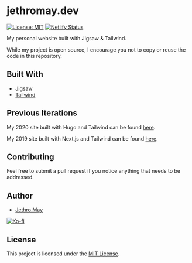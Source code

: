 # jethromay.dev

[![License: MIT](https://img.shields.io/badge/License-MIT-green.svg)](https://opensource.org/licenses/MIT) [![Netlify Status](https://api.netlify.com/api/v1/badges/767fd780-1a8a-4545-ab27-4f611acadd7b/deploy-status)](https://app.netlify.com/sites/naughty-visvesvaraya-5e60f3/deploys)

My personal website built with Jigsaw & Tailwind.

While my project is open source, I encourage you not to copy or reuse the code in this repository.

## Built With

* [Jigsaw](https://jigsaw.tighten.co/)
* [Tailwind](https://tailwindcss.com/)

## Previous Iterations

My 2020 site built with Hugo and Tailwind can be found [here](https://github.com/jethromayuk/jethromay.com-2020).

My 2019 site built with Next.js and Tailwind can be found [here](https://github.com/jethromayuk/jethromay.com-2019).

## Contributing

Feel free to submit a pull request if you notice anything that needs to be addressed.

## Author

* [Jethro May](https://jethromay.dev)

[![Ko-fi](https://www.ko-fi.com/img/githubbutton_sm.svg)](https://ko-fi.com/K3K0Z32Y)

## License

This project is licensed under the [MIT License](LICENSE).
